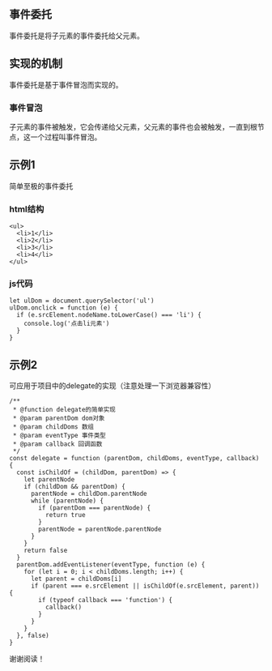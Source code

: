 ## 事件委托

事件委托是将子元素的事件委托给父元素。

## 实现的机制

事件委托是基于事件冒泡而实现的。

### 事件冒泡

子元素的事件被触发，它会传递给父元素，父元素的事件也会被触发，一直到根节点，这一个过程叫事件冒泡。

## 示例1

简单至极的事件委托

### html结构

```
<ul>
  <li>1</li>
  <li>2</li>
  <li>3</li>
  <li>4</li>
</ul>
```

### js代码

```
let ulDom = document.querySelector('ul')
ulDom.onclick = function (e) {
  if (e.srcElement.nodeName.toLowerCase() === 'li') {
    console.log('点击li元素')
  }
}
```

## 示例2

可应用于项目中的delegate的实现（注意处理一下浏览器兼容性）

```
/**
 * @function delegate的简单实现
 * @param parentDom dom对象
 * @param childDoms 数组
 * @param eventType 事件类型
 * @param callback 回调函数
 */
const delegate = function (parentDom, childDoms, eventType, callback) {
  const isChildOf = (childDom, parentDom) => {
    let parentNode
    if (childDom && parentDom) {
      parentNode = childDom.parentNode
      while (parentNode) {
        if (parentDom === parentNode) {
          return true
        }
        parentNode = parentNode.parentNode
      }
    }
    return false
  }
  parentDom.addEventListener(eventType, function (e) {
    for (let i = 0; i < childDoms.length; i++) {
      let parent = childDoms[i]
      if (parent === e.srcElement || isChildOf(e.srcElement, parent)) {
        if (typeof callback === 'function') {
          callback()
        }
      }
    }
  }, false)
}
```

谢谢阅读！
